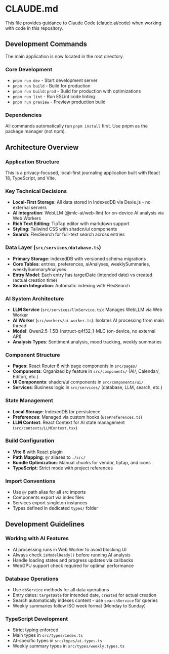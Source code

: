 # CLAUDE.md

This file provides guidance to Claude Code (claude.ai/code) when working with code in this repository.

## Development Commands

The main application is now located in the root directory.

### Core Development
- `pnpm run dev` - Start development server
- `pnpm run build` - Build for production  
- `pnpm run build:prod` - Build for production with optimizations
- `pnpm run lint` - Run ESLint code linting
- `pnpm run preview` - Preview production build

### Dependencies
All commands automatically run `pnpm install` first. Use pnpm as the package manager (not npm).

## Architecture Overview

### Application Structure
This is a privacy-focused, local-first journaling application built with React 18, TypeScript, and Vite.

### Key Technical Decisions
- **Local-First Storage**: All data stored in IndexedDB via Dexie.js - no external servers
- **AI Integration**: WebLLM (@mlc-ai/web-llm) for on-device AI analysis via Web Workers
- **Rich Text Editing**: TipTap editor with markdown support
- **Styling**: Tailwind CSS with shadcn/ui components
- **Search**: FlexSearch for full-text search across entries

### Data Layer (`src/services/database.ts`)
- **Primary Storage**: IndexedDB with versioned schema migrations
- **Core Tables**: entries, preferences, aiAnalyses, weeklySummaries, weeklySummaryAnalyses
- **Entry Model**: Each entry has targetDate (intended date) vs created (actual creation time)
- **Search Integration**: Automatic indexing with FlexSearch

### AI System Architecture
- **LLM Service** (`src/services/llmService.ts`): Manages WebLLM via Web Worker
- **AI Worker** (`src/workers/ai.worker.ts`): Isolates AI processing from main thread
- **Model**: Qwen2.5-1.5B-Instruct-q4f32_1-MLC (on-device, no external API)
- **Analysis Types**: Sentiment analysis, mood tracking, weekly summaries

### Component Structure
- **Pages**: React Router 6 with page components in `src/pages/`
- **Components**: Organized by feature in `src/components/` (AI/, Calendar/, Editor/, etc.)
- **UI Components**: shadcn/ui components in `src/components/ui/`
- **Services**: Business logic in `src/services/` (database, LLM, search, etc.)

### State Management
- **Local Storage**: IndexedDB for persistence
- **Preferences**: Managed via custom hooks (`usePreferences.ts`)
- **LLM Context**: React Context for AI state management (`src/contexts/LLMContext.tsx`)

### Build Configuration
- **Vite 6** with React plugin
- **Path Mapping**: `@/` aliases to `./src/`
- **Bundle Optimization**: Manual chunks for vendor, tiptap, and icons
- **TypeScript**: Strict mode with project references

### Import Conventions
- Use `@/` path alias for all src imports
- Components export via index files
- Services export singleton instances
- Types defined in dedicated `types/` folder

## Development Guidelines

### Working with AI Features
- AI processing runs in Web Worker to avoid blocking UI
- Always check `isModelReady()` before running AI analysis
- Handle loading states and progress updates via callbacks
- WebGPU support check required for optimal performance

### Database Operations
- Use `dbService` methods for all data operations
- Entry dates: `targetDate` for intended date, `created` for actual creation
- Search automatically indexes content - use `searchService` for queries
- Weekly summaries follow ISO week format (Monday to Sunday)

### TypeScript Development
- Strict typing enforced
- Main types in `src/types/index.ts`
- AI-specific types in `src/types/ai.types.ts`
- Weekly summary types in `src/types/weekly.types.ts`